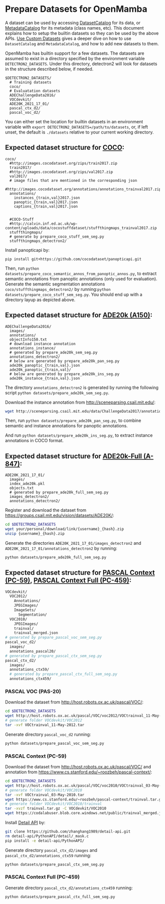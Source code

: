 # Prepare Datasets for OpenMamba

A dataset can be used by accessing [DatasetCatalog](https://detectron2.readthedocs.io/modules/data.html#detectron2.data.DatasetCatalog)
for its data, or [MetadataCatalog](https://detectron2.readthedocs.io/modules/data.html#detectron2.data.MetadataCatalog) for its metadata (class names, etc).
This document explains how to setup the builtin datasets so they can be used by the above APIs.
[Use Custom Datasets](https://detectron2.readthedocs.io/tutorials/datasets.html) gives a deeper dive on how to use `DatasetCatalog` and `MetadataCatalog`,
and how to add new datasets to them.

OpenMamba has builtin support for a few datasets.
The datasets are assumed to exist in a directory specified by the environment variable
`DETECTRON2_DATASETS`.
Under this directory, detectron2 will look for datasets in the structure described below, if needed.
```
$DETECTRON2_DATASETS/
  # Training datasets
  coco/
  # Evaluatation datasets
  ADEChallengeData2016/
  VOCdevkit/
  ADE20K_2021_17_01/
  pascal_ctx_d2/
  pascal_voc_d2/
```

You can either set the location for builtin datasets in an environment variable with `export DETECTRON2_DATASETS=/path/to/datasets`, or, if left unset, the default is `./datasets` relative to your current working directory.


## Expected dataset structure for [COCO](https://cocodataset.org/#download):

```
coco/
  #http://images.cocodataset.org/zips/train2017.zip
  train2017/ 
  #http://images.cocodataset.org/zips/val2017.zip
  val2017/
  # image files that are mentioned in the corresponding json
  #http://images.cocodataset.org/annotations/annotations_trainval2017.zip  
  annotations/ 
    instances_{train,val}2017.json
    panoptic_{train,val}2017.json
    captions_{train,val}2017.json

  
  #COCO-Stuff
  #http://calvin.inf.ed.ac.uk/wp-content/uploads/data/cocostuffdataset/stuffthingmaps_trainval2017.zip
  stuffthingmaps/
  # generate by prepare_coco_stuff_sem_seg.py
  stuffthingmaps_detectron2/
```

Install panopticapi by:
```
pip install git+https://github.com/cocodataset/panopticapi.git
```
Then, run `python datasets/prepare_coco_semantic_annos_from_panoptic_annos.py`, to extract semantic annotations from panoptic annotations (only used for evaluation).
Generate the semantic segmentation annotations `coco/stuffthingmaps_detectron2/` by running:`python datasets/prepare_coco_stuff_sem_seg.py`. You should end up with a directory layup as depicted above.



## Expected dataset structure for [ADE20k (A150)](http://sceneparsing.csail.mit.edu/):
```
ADEChallengeData2016/
  images/
  annotations/
  objectInfo150.txt
  # download instance annotation
  annotations_instance/
  # generated by prepare_ade20k_sem_seg.py
  annotations_detectron2/
  # below are generated by prepare_ade20k_pan_seg.py
  ade20k_panoptic_{train,val}.json
  ade20k_panoptic_{train,val}/
  # below are generated by prepare_ade20k_ins_seg.py
  ade20k_instance_{train,val}.json
```

The directory `annotations_detectron2` is generated by running the following script `python datasets/prepare_ade20k_sem_seg.py`.

Download the instance annotation from http://sceneparsing.csail.mit.edu/:
```bash
wget http://sceneparsing.csail.mit.edu/data/ChallengeData2017/annotations_instance.tar
```

Then, run `python datasets/prepare_ade20k_pan_seg.py`, to combine semantic and instance annotations for panoptic annotations.

And run `python datasets/prepare_ade20k_ins_seg.py`, to extract instance annotations in COCO format.




## Expected dataset structure for [ADE20k-Full (A-847)](https://groups.csail.mit.edu/vision/datasets/ADE20K/):
```
ADE20K_2021_17_01/
  images/
  index_ade20k.pkl
  objects.txt
  # generated by prepare_ade20k_full_sem_seg.py
  images_detectron2/
  annotations_detectron2/
```

Register and download the dataset from https://groups.csail.mit.edu/vision/datasets/ADE20K/:
```bash
cd $DETECTRON2_DATASETS
wget your/personal/download/link/{username}_{hash}.zip
unzip {username}_{hash}.zip
```

Generate the directories `ADE20K_2021_17_01/images_detectron2` and `ADE20K_2021_17_01/annotations_detectron2` by running: 
```bash
python datasets/prepare_ade20k_full_sem_seg.py
```

## Expected dataset structure for [PASCAL Context (PC-59)](https://www.cs.stanford.edu/~roozbeh/pascal-context/), [PASCAL Context Full (PC-459)](https://www.cs.stanford.edu/~roozbeh/pascal-context/):

```bash
VOCdevkit/
  VOC2012/
    Annotations/
    JPEGImages/
    ImageSets/
      Segmentation/
  VOC2010/
    JPEGImages/
    trainval/
    trainval_merged.json
# generated by prepare_pascal_voc_sem_seg.py
pascal_voc_d2/
  images/
  annotations_pascal20/
# generated by prepare_pascal_ctx_sem_seg.py
pascal_ctx_d2/
  images/
  annotations_ctx59/
  # generated by prepare_pascal_ctx_full_sem_seg.py
  annotations_ctx459/

```
### PASCAL VOC (PAS-20)

Download the dataset from http://host.robots.ox.ac.uk/pascal/VOC/:
```bash
cd $DETECTRON2_DATASETS
wget http://host.robots.ox.ac.uk/pascal/VOC/voc2012/VOCtrainval_11-May-2012.tar
# generate folder VOCdevkit/VOC2012
tar -xvf VOCtrainval_11-May-2012.tar
```

Generate directory `pascal_voc_d2` running: 
```bash
python datasets/prepare_pascal_voc_sem_seg.py
```

### PASCAL Context (PC-59)

Download the dataset from http://host.robots.ox.ac.uk/pascal/VOC/ and annotation from https://www.cs.stanford.edu/~roozbeh/pascal-context/:
```bash
cd $DETECTRON2_DATASETS
wget http://host.robots.ox.ac.uk/pascal/VOC/voc2010/VOCtrainval_03-May-2010.tar
# generate folder VOCdevkit/VOC2010
tar -xvf VOCtrainval_03-May-2010.tar 
wget https://www.cs.stanford.edu/~roozbeh/pascal-context/trainval.tar.gz
# generate folder VOCdevkit/VOC2010/trainval
tar -xvzf trainval.tar.gz -C VOCdevkit/VOC2010 
wget https://codalabuser.blob.core.windows.net/public/trainval_merged.json -P VOCdevkit/VOC2010/
```

Install [Detail API](https://github.com/zhanghang1989/detail-api) by:
```bash
git clone https://github.com/zhanghang1989/detail-api.git
rm detail-api/PythonAPI/detail/_mask.c
pip install -e detail-api/PythonAPI/
```

Generate directory `pascal_ctx_d2/images` and `pascal_ctx_d2/annotations_ctx59` running:
```bash
python datasets/prepare_pascal_ctx_sem_seg.py
```

### PASCAL Context Full (PC-459)

Generate directory `pascal_ctx_d2/annotations_ctx459` running:
```bash
python datasets/prepare_pascal_ctx_full_sem_seg.py
```